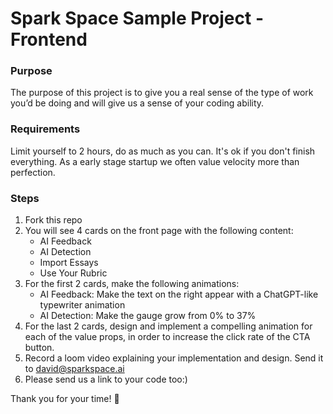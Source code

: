 # Spark Space Sample Project - Frontend

### Purpose

The purpose of this project is to give you a real sense of the type of work you’d be doing and will give us a sense of your coding ability.

### Requirements

Limit yourself to 2 hours, do as much as you can. It's ok if you don't finish everything. As a early stage startup we often value velocity more than perfection.

### Steps

1. Fork this repo
2. You will see 4 cards on the front page with the following content:
   - AI Feedback
   - AI Detection
   - Import Essays
   - Use Your Rubric
3. For the first 2 cards, make the following animations:
   - AI Feedback: Make the text on the right appear with a ChatGPT-like typewriter animation
   - AI Detection: Make the gauge grow from 0% to 37%
4. For the last 2 cards, design and implement a compelling animation for each of the value props, in order to increase the click rate of the CTA button.
5. Record a loom video explaining your implementation and design. Send it to david@sparkspace.ai
6. Please send us a link to your code too:)
   
Thank you for your time! 🙏
